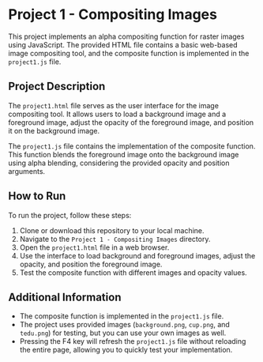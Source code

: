 # Project 1 - Compositing Images

This project implements an alpha compositing function for raster images using JavaScript. The provided HTML file contains a basic web-based image compositing tool, and the composite function is implemented in the `project1.js` file.

## Project Description

The `project1.html` file serves as the user interface for the image compositing tool. It allows users to load a background image and a foreground image, adjust the opacity of the foreground image, and position it on the background image.

The `project1.js` file contains the implementation of the composite function. This function blends the foreground image onto the background image using alpha blending, considering the provided opacity and position arguments.

## How to Run

To run the project, follow these steps:

1. Clone or download this repository to your local machine.
2. Navigate to the `Project 1 - Compositing Images` directory.
3. Open the `project1.html` file in a web browser.
4. Use the interface to load background and foreground images, adjust the opacity, and position the foreground image.
5. Test the composite function with different images and opacity values.

## Additional Information

- The composite function is implemented in the `project1.js` file.
- The project uses provided images (`background.png`, `cup.png`, and `tedu.png`) for testing, but you can use your own images as well.
- Pressing the F4 key will refresh the `project1.js` file without reloading the entire page, allowing you to quickly test your implementation.
